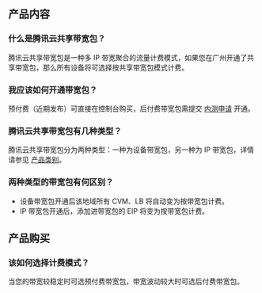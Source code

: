 ## 产品内容
### 什么是腾讯云共享带宽包？
腾讯云共享带宽包是一种多 IP 带宽聚合的流量计费模式，如果您在广州开通了共享带宽包，那么所有设备将可选择按共享带宽包模式计费。

### 我应该如何开通带宽包？
预付费（近期发布）可直接在控制台购买，后付费带宽包需提交 [内测申请](https://cloud.tencent.com/act/apply/bwp_apply) 开通。

### 腾讯云共享带宽包有几种类型？
腾讯云共享带宽包分为两种类型：一种为设备带宽包，另一种为 IP 带宽包，详情请参见 [产品类别](https://cloud.tencent.com/document/product/684/15246)。

### 两种类型的带宽包有何区别？
- 设备带宽包开通后该地域所有 CVM、LB 将自动变为按带宽包计费。
- IP 带宽包开通后，添加进带宽包的 EIP 将变为按带宽包计费。

## 产品购买
### 该如何选择计费模式？
当您的带宽较稳定时可选预付费带宽包，带宽波动较大时可选后付费带宽包。
